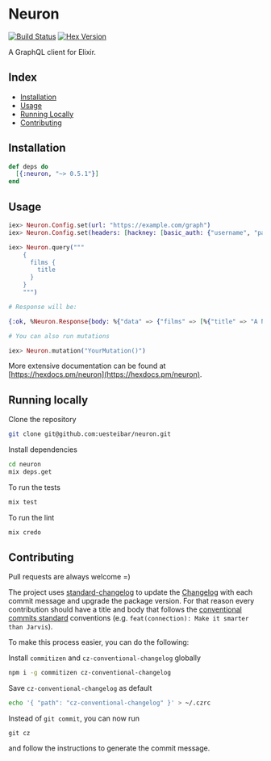 # Neuron

[![Build Status](https://travis-ci.org/uesteibar/neuron.svg?branch=master)](https://travis-ci.org/uesteibar/neuron)
[![Hex Version](https://img.shields.io/hexpm/v/neuron.svg)](https://hex.pm/packages/neuron)

A GraphQL client for Elixir.

## Index

- [Installation](#installation)
- [Usage](#usage)
- [Running Locally](#running-locally)
- [Contributing](#contributing)


## Installation

```elixir
def deps do
  [{:neuron, "~> 0.5.1"}]
end
```

## Usage

```elixir
iex> Neuron.Config.set(url: "https://example.com/graph")
iex> Neuron.Config.set(headers: [hackney: [basic_auth: {"username", "password"}]])

iex> Neuron.query("""
    {
      films {
        title
      }
    }
    """)

# Response will be:

{:ok, %Neuron.Response{body: %{"data" => {"films" => [%{"title" => "A New Hope"}]}}%, status_code: 200, headers: []}}

# You can also run mutations

iex> Neuron.mutation("YourMutation()")
```

More extensive documentation can be found at [https://hexdocs.pm/neuron](https://hexdocs.pm/neuron).

## Running locally

Clone the repository
```bash
git clone git@github.com:uesteibar/neuron.git
```

Install dependencies
```bash
cd neuron
mix deps.get
```

To run the tests
```bash
mix test
```

To run the lint
```elixir
mix credo
```

## Contributing

Pull requests are always welcome =)

The project uses [standard-changelog](https://github.com/conventional-changelog/conventional-changelog) to update the [Changelog](https://github.com/uesteibar/neuron/blob/master/CHANGELOG.md) with each commit message and upgrade the package version.
For that reason every contribution should have a title and body that follows the [conventional commits standard](https://conventionalcommits.org/) conventions (e.g. `feat(connection): Make it smarter than Jarvis`).

To make this process easier, you can do the following:

Install `commitizen` and `cz-conventional-changelog` globally
```bash
npm i -g commitizen cz-conventional-changelog
```

Save `cz-conventional-changelog` as default
```bash
echo '{ "path": "cz-conventional-changelog" }' > ~/.czrc
```

Instead of `git commit`, you can now run
```
git cz
```
and follow the instructions to generate the commit message.
